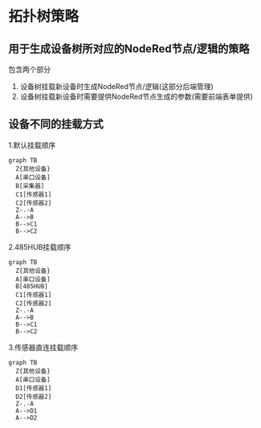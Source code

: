 # 拓扑树策略

## 用于生成设备树所对应的NodeRed节点/逻辑的策略
包含两个部分


1. 设备树挂载新设备时生成NodeRed节点/逻辑(这部分后端管理)
2. 设备树挂载新设备时需要提供NodeRed节点生成的参数(需要前端表单提供)


## 设备不同的挂载方式

1.默认挂载顺序

```mermaid
graph TB
  Z{其他设备}
  A[串口设备]
  B[采集器]
  C1[传感器1]
  C2[传感器2]
  Z-.-A
  A-->B
  B-->C1
  B-->C2
```

2.485HUB挂载顺序

```mermaid
graph TB
  Z{其他设备}
  A[串口设备]
  B[485HUB]
  C1[传感器1]
  C2[传感器2]
  Z-.-A
  A-->B
  B-->C1
  B-->C2
```


3.传感器直连挂载顺序

```mermaid
graph TB
  Z{其他设备}
  A[串口设备]
  D1[传感器1]
  D2[传感器2]
  Z-.-A
  A-->D1
  A-->D2
```
